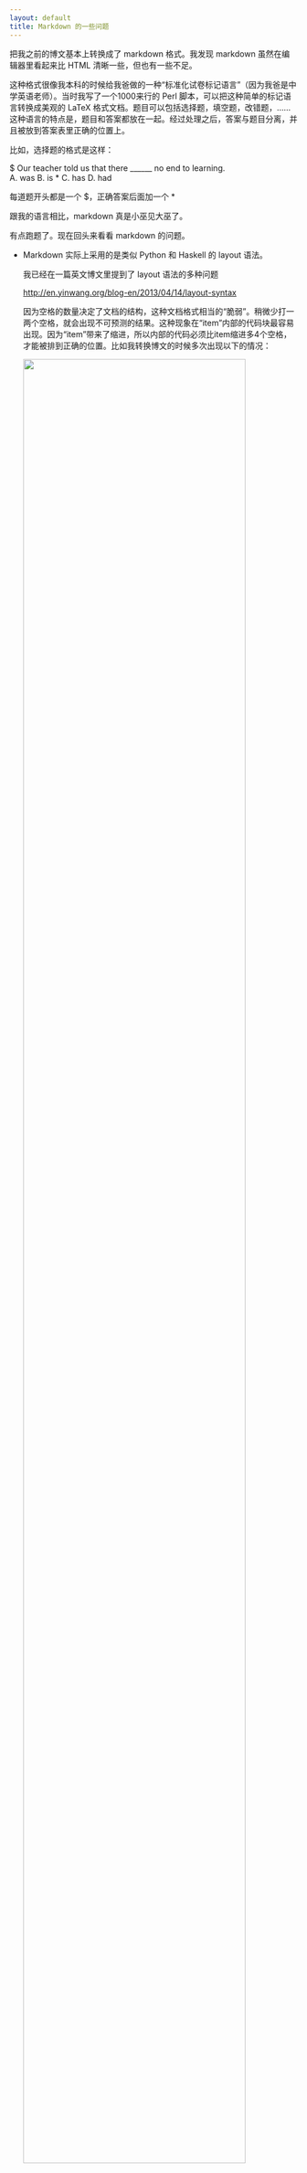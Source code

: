 ```yaml
---
layout: default
title: Markdown 的一些问题
---
```


把我之前的博文基本上转换成了 markdown 格式。我发现 markdown 虽然在编辑器里看起来比 HTML 清晰一些，但也有一些不足。

这种格式很像我本科的时候给我爸做的一种“标准化试卷标记语言”（因为我爸是中学英语老师）。当时我写了一个1000来行的 Perl 脚本，可以把这种简单的标记语言转换成美观的 LaTeX 格式文档。题目可以包括选择题，填空题，改错题，…… 这种语言的特点是，题目和答案都放在一起。经过处理之后，答案与题目分离，并且被放到答案表里正确的位置上。

比如，选择题的格式是这样：

$ Our teacher told us that there ______ no end to learning. <br>
   A. was    B. is *        C. has            D. had

每道题开头都是一个 $，正确答案后面加一个 *

跟我的语言相比，markdown 真是小巫见大巫了。


有点跑题了。现在回头来看看 markdown 的问题。


* Markdown 实际上采用的是类似 Python 和 Haskell 的 layout 语法。

  我已经在一篇英文博文里提到了 layout 语法的多种问题

    <http://en.yinwang.org/blog-en/2013/04/14/layout-syntax>

  因为空格的数量决定了文档的结构，这种文档格式相当的“脆弱”。稍微少打一两个空格，就会出现不可预测的结果。这种现象在“item”内部的代码块最容易出现。因为“item”带来了缩进，所以内部的代码必须比item缩进多4个空格，才能被排到正确的位置。比如我转换博文的时候多次出现以下的情况：

  <img src="http://www.yinwang.org/images/markdown-mistake.png" width="90%">

  这里的问题是，代码里的第一行因为缩进不够，被放到了代码块外面。但是为了准确的缩进所耗费的精力，其实比直接打 `<pre>` 这样的 tag 还要多。


* 特殊字符需要 escape

  因为 markdown 使用了很多特殊字符：\*, \[, \], \!, ... 这些都需要在文档里被 escape。我多次发现文档段落整段的变成斜体，就是因为原来的文档里出现了 `x*y` 这样的表达式。

  少量的特殊字符无所谓，但是我觉得 markdown 的特殊字符太多了一点。

* 表达力相当有限

  在有些细节上，markdown 并不能表达我想要的格式。比如它不能正确的插入断行 <br>。如果你有两块紧接在一起的代码，但你不想把它们连在一起…… 于是你就发现自己加入了越来越多的 HTML。

  这在图片的语法上就更加明显，markdown 引入了 `![alt](image url)` 这样繁琐难记的格式，却怎么也无法简单的表达需要的内容。比如现在仍然无法表达图片的大小这么重要的信息。所以我觉得 markdown 的语法已经显示出了它的弱点。如果它要表达更复杂的信息，就会变得比 HTML 还要难记，难看。所以对于图片，我觉得还不如直接用 HTML 的 `<img>` 。
